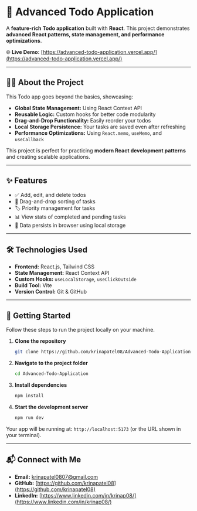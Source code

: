 # 📝 Advanced Todo Application

A **feature-rich Todo application** built with **React**. This project demonstrates **advanced React patterns, state management, and performance optimizations**.

🌐 **Live Demo:** [https://advanced-todo-application.vercel.app/](https://advanced-todo-application.vercel.app/)


---

## 👩‍💻 About the Project

This Todo app goes beyond the basics, showcasing:  

- **Global State Management:** Using React Context API  
- **Reusable Logic:** Custom hooks for better code modularity  
- **Drag-and-Drop Functionality:** Easily reorder your todos  
- **Local Storage Persistence:** Your tasks are saved even after refreshing  
- **Performance Optimizations:** Using `React.memo`, `useMemo`, and `useCallback`  

This project is perfect for practicing **modern React development patterns** and creating scalable applications.

---

## ✨ Features

- ✅ Add, edit, and delete todos  
- 🔄 Drag-and-drop sorting of tasks  
- 🏷️ Priority management for tasks  
- 📊 View stats of completed and pending tasks  
- 💾 Data persists in browser using local storage  

---

## 🛠️ Technologies Used

- **Frontend:** React.js, Tailwind CSS  
- **State Management:** React Context API  
- **Custom Hooks:** `useLocalStorage`, `useClickOutside`  
- **Build Tool:** Vite  
- **Version Control:** Git & GitHub  

---

## 🚀 Getting Started

Follow these steps to run the project locally on your machine.

1.  **Clone the repository**
    ```bash
    git clone https://github.com/krinapatel08/Advanced-Todo-Application.git
    ```
2.  **Navigate to the project folder**
    ```bash
    cd Advanced-Todo-Application
    ```
3.  **Install dependencies**
    ```bash
    npm install
    ```
4.  **Start the development server**
    ```bash
    npm run dev
    ```

Your app will be running at: `http://localhost:5173` (or the URL shown in your terminal).

---
## 📬 Connect with Me

-   **Email:** krinapatel0807@gmail.com
-   **GitHub:** [https://github.com/krinapatel08](https://github.com/krinapatel08)
-   **LinkedIn:** [https://www.linkedin.com/in/krinap08/](https://www.linkedin.com/in/krinap08/)

